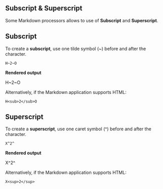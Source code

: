 ## Subscript & Superscript

Some Markdown processors allows to use of **Subscript** and **Superscript**.

## Subscript

To create a **subscript**, use one tilde symbol (~) before and after the character.

```
H~2~O
```

**Rendered output**

H~2~O

Alternatively, if the Markdown application supports HTML:

```
H<sub>2</sub>O
```

## Superscript

To create a **superscript**, use one caret symbol (^) before and after the character.

```
X^2^
```

**Rendered output**

X^2^

Alternatively, if the Markdown application supports HTML:

```
X<sup>2</sup>
```
